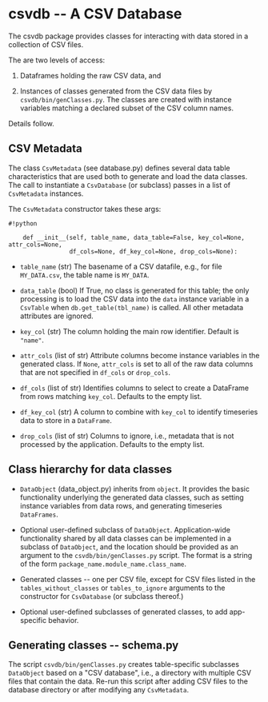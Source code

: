 # **csvdb** -- A CSV Database

The csvdb package provides classes for interacting with data stored in a collection of CSV files.

The are two levels of access:

1. Dataframes holding the raw CSV data, and

2. Instances of classes generated from the CSV data files by `csvdb/bin/genClasses.py`. The classes are created with instance variables matching a declared subset of the CSV column names.

Details follow.

## CSV Metadata

The class `CsvMetadata` (see database.py) defines several data table characteristics that are used both to generate and load the data classes. The call to instantiate a `CsvDatabase` (or subclass) passes in a list of `CsvMetadata` instances.

The `CsvMetadata` constructor takes these args:

```
#!python

    def __init__(self, table_name, data_table=False, key_col=None, attr_cols=None,
                 df_cols=None, df_key_col=None, drop_cols=None):
```
* `table_name` (str) The basename of a CSV datafile, e.g., for file `MY_DATA.csv`, the table name is `MY_DATA`.

* `data_table` (bool) If True, no class is generated for this table; the only processing is to load the CSV data
  into the `data` instance variable in a `CsvTable` when `db.get_table(tbl_name)` is called. All other metadata attributes are ignored.

* `key_col` (str) The column holding the main row identifier. Default is `"name"`.

* `attr_cols` (list of str) Attribute columns become instance variables in the generated class. If `None`, `attr_cols` is set to all of the raw data columns that are not specified in `df_cols` or `drop_cols`.

* `df_cols` (list of str) Identifies columns to select to create a DataFrame from rows matching `key_col`.
Defaults to the empty list.

* `df_key_col` (str) A column to combine with `key_col` to identify timeseries data to store in a `DataFrame`.

* `drop_cols` (list of str) Columns to ignore, i.e., metadata that is not processed by the application.
Defaults to the empty list.

## Class hierarchy for data classes

* `DataObject` (data_object.py) inherits from `object`. It provides the basic functionality
underlying the generated data classes, such as setting instance variables from data rows, and
generating timeseries `DataFrames`.

* Optional user-defined subclass of `DataObject`. Application-wide functionality shared by all data classes can be implemented in a subclass of `DataObject`, and the location should be provided as an argument to the `csvdb/bin/genClasses.py` script. The format is a string of the form `package_name.module_name.class_name`.

* Generated classes -- one per CSV file, except for CSV files listed in the `tables_without_classes` or `tables_to_ignore` arguments to the constructor for `CsvDatabase` (or subclass thereof.)

* Optional user-defined subclasses of generated classes, to add app-specific behavior.

## Generating classes -- schema.py

The script `csvdb/bin/genClasses.py` creates table-specific subclasses `DataObject` based on a "CSV database", i.e., a directory with multiple CSV files that contain the data. Re-run this script after adding CSV files to the database directory or after modifying any `CsvMetadata`.
